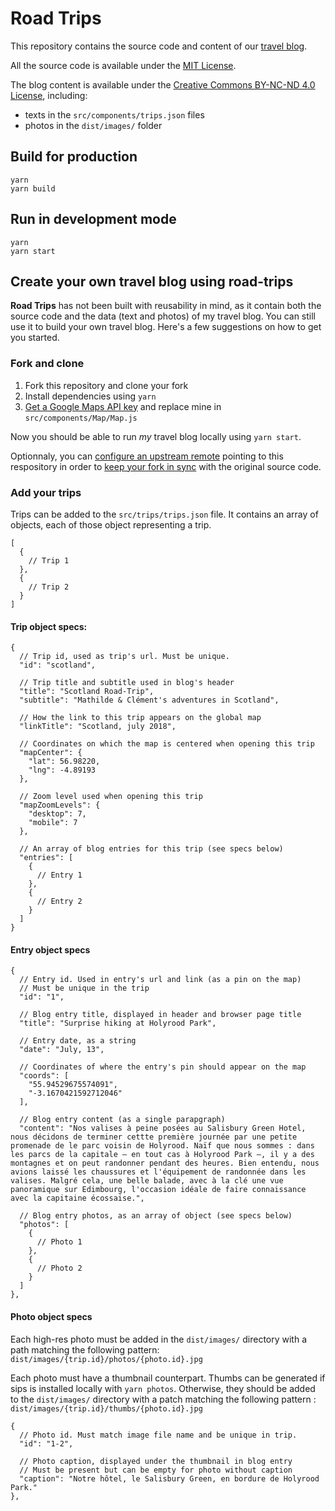 # Road Trips

This repository contains the source code and content of our [travel blog](https://roadtrips.iwazaru.fr/).

All the source code is available under the
[MIT License](https://opensource.org/licenses/MIT).

The blog content is available under the 
[Creative Commons BY-NC-ND 4.0 License](https://creativecommons.org/licenses/by-nc-nd/4.0/), 
including:
- texts in the `src/components/trips.json` files
- photos in the `dist/images/` folder  

## Build for production

```console
yarn
yarn build
```

## Run in development mode

```console
yarn
yarn start
```

## Create your own travel blog using road-trips

**Road Trips** has not been built with reusability in mind, as it contain both
the source code and the data (text and photos) of my travel blog. You can still
use it to build your own travel blog. Here's a few suggestions on how to get 
you started.

### Fork and clone

1. Fork this repository and clone your fork
2. Install dependencies using `yarn`
3. [Get a Google Maps API key](https://developers.google.com/maps/documentation/javascript/get-api-key) 
   and replace mine in `src/components/Map/Map.js`

Now you should be able to run *my* travel blog locally using `yarn start`.

Optionnaly, you can 
[configure an upstream remote](https://docs.github.com/en/github/collaborating-with-issues-and-pull-requests/configuring-a-remote-for-a-fork)
pointing to this respository in order to
[keep your fork in sync](https://docs.github.com/en/github/collaborating-with-issues-and-pull-requests/syncing-a-fork) 
with the original source code.

### Add your trips

Trips can be added to the `src/trips/trips.json` file. It contains an array of
objects, each of those object representing a trip.

```jsonc
[
  {
    // Trip 1
  },
  {
    // Trip 2
  }
]
```

#### Trip object specs:

```jsonc
{
  // Trip id, used as trip's url. Must be unique.
  "id": "scotland",

  // Trip title and subtitle used in blog's header
  "title": "Scotland Road-Trip",
  "subtitle": "Mathilde & Clément's adventures in Scotland",

  // How the link to this trip appears on the global map
  "linkTitle": "Scotland, july 2018",

  // Coordinates on which the map is centered when opening this trip
  "mapCenter": {
    "lat": 56.98220,
    "lng": -4.89193
  },

  // Zoom level used when opening this trip
  "mapZoomLevels": {
    "desktop": 7,
    "mobile": 7
  },

  // An array of blog entries for this trip (see specs below)
  "entries": [
    {
      // Entry 1
    },
    {
      // Entry 2
    }
  ]
}
```

#### Entry object specs

```jsonc
{
  // Entry id. Used in entry's url and link (as a pin on the map)
  // Must be unique in the trip
  "id": "1",

  // Blog entry title, displayed in header and browser page title
  "title": "Surprise hiking at Holyrood Park",

  // Entry date, as a string
  "date": "July, 13",

  // Coordinates of where the entry's pin should appear on the map
  "coords": [
    "55.94529675574091",
    "-3.1670421592712046"
  ],

  // Blog entry content (as a single parapgraph)
  "content": "Nos valises à peine posées au Salisbury Green Hotel, nous décidons de terminer cettte première journée par une petite promenade de le parc voisin de Holyrood. Naïf que nous sommes : dans les parcs de la capitale — en tout cas à Holyrood Park —, il y a des montagnes et on peut randonner pendant des heures. Bien entendu, nous avions laissé les chaussures et l'équipement de randonnée dans les valises. Malgré cela, une belle balade, avec à la clé une vue panoramique sur Edimbourg, l'occasion idéale de faire connaissance avec la capitaine écossaise.",
  
  // Blog entry photos, as an array of object (see specs below)
  "photos": [
    {
      // Photo 1
    },
    {
      // Photo 2
    }
  ]
},
```

#### Photo object specs

Each high-res photo must be added in the `dist/images/` directory with a path 
matching the following pattern:
`dist/images/{trip.id}/photos/{photo.id}.jpg`

Each photo must have a thumbnail counterpart. Thumbs can be generated if sips
is installed locally with `yarn photos`. Otherwise, they should be added to the
`dist/images/` directory with a patch matching the following pattern :
`dist/images/{trip.id}/thumbs/{photo.id}.jpg`

```jsonc
{
  // Photo id. Must match image file name and be unique in trip.
  "id": "1-2",

  // Photo caption, displayed under the thumbnail in blog entry
  // Must be present but can be empty for photo without caption
  "caption": "Notre hôtel, le Salisbury Green, en bordure de Holyrood Park."
},
```